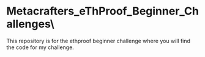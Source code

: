# Metacrafters_eThProof_Beginner_Challenges\

This repository is for the ethproof beginner challenge where you will find the code for my challenge.
